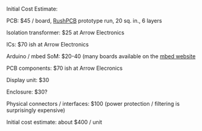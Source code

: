 Initial Cost Estimate:

PCB: $45 / board, [RushPCB](https://order.rushpcb.com/#/ProtosSpecial) prototype run, 20 sq. in., 6 layers

Isolation transformer: $25 at Arrow Electronics

ICs: $70 ish at Arrow Electronics

Arduino / mbed SoM: $20-40 (many boards available on the [mbed website](https://os.mbed.com)

PCB components: $70 ish at Arrow Elecronics

Display unit: $30

Enclosure: $30?

Physical connectors / interfaces: $100 (power protection / filtering is surprisingly expensive)

Initial cost estimate: about $400 / unit
